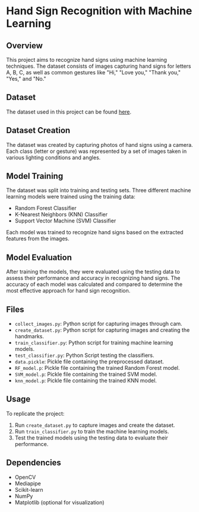 # Hand Sign Recognition with Machine Learning

## Overview
This project aims to recognize hand signs using machine learning techniques. The dataset consists of images capturing hand signs for letters A, B, C, as well as common gestures like "Hi," "Love you," "Thank you," "Yes," and "No."

## Dataset
The dataset used in this project can be found [here](https://drive.google.com/drive/folders/1KPJ0pEeOGA4Xc8aMkmlJ-DoQti09pE6K?usp=sharing).

## Dataset Creation
The dataset was created by capturing photos of hand signs using a camera. Each class (letter or gesture) was represented by a set of images taken in various lighting conditions and angles.

## Model Training
The dataset was split into training and testing sets. Three different machine learning models were trained using the training data:
- Random Forest Classifier
- K-Nearest Neighbors (KNN) Classifier
- Support Vector Machine (SVM) Classifier

Each model was trained to recognize hand signs based on the extracted features from the images.

## Model Evaluation
After training the models, they were evaluated using the testing data to assess their performance and accuracy in recognizing hand signs. The accuracy of each model was calculated and compared to determine the most effective approach for hand sign recognition.

## Files
- `collect_images.py`: Python script for capturing images through cam.
- `create_dataset.py`: Python script for capturing images and creating the handmarks.
- `train_classifier.py`: Python script for training machine learning models.
- `test_classifier.py`: Python Script testing the classifiers.
- `data.pickle`: Pickle file containing the preprocessed dataset.
- `RF_model.p`: Pickle file containing the trained Random Forest model.
- `SVM_model.p`: Pickle file containing the trained SVM model.
- `knn_model.p`: Pickle file containing the trained KNN model.

## Usage
To replicate the project:
1. Run `create_dataset.py` to capture images and create the dataset.
2. Run `train_classifier.py` to train the machine learning models.
3. Test the trained models using the testing data to evaluate their performance.

## Dependencies
- OpenCV
- Mediapipe
- Scikit-learn
- NumPy
- Matplotlib (optional for visualization)
